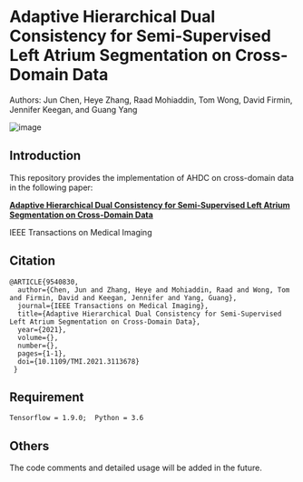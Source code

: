 # Adaptive Hierarchical Dual Consistency for Semi-Supervised Left Atrium Segmentation on Cross-Domain Data
Authors: Jun Chen, Heye Zhang, Raad Mohiaddin, Tom Wong, David Firmin, Jennifer Keegan, and Guang Yang

![image](https://github.com/Heye-SYSU/AHDC/blob/main/Framework.jpeg)

## Introduction
This repository provides the implementation of AHDC on cross-domain data in the following paper:  

[**Adaptive Hierarchical Dual Consistency for Semi-Supervised Left Atrium Segmentation on Cross-Domain Data**](https://ieeexplore.ieee.org/document/9540830)  

IEEE Transactions on Medical Imaging

## Citation
```
@ARTICLE{9540830,
  author={Chen, Jun and Zhang, Heye and Mohiaddin, Raad and Wong, Tom and Firmin, David and Keegan, Jennifer and Yang, Guang},
  journal={IEEE Transactions on Medical Imaging}, 
  title={Adaptive Hierarchical Dual Consistency for Semi-Supervised Left Atrium Segmentation on Cross-Domain Data}, 
  year={2021},
  volume={},
  number={},
  pages={1-1},
  doi={10.1109/TMI.2021.3113678}
 }
```

## Requirement
```
Tensorflow = 1.9.0;  Python = 3.6
```
  
## Others
The code comments and detailed usage will be added in the future.
